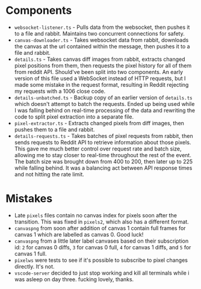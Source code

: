 # Components

- `websocket-listener.ts` - Pulls data from the websocket, then pushes it to a file and rabbit. Maintains two concurrent connections for safety.
- `canvas-downloader.ts` - Takes websocket data from rabbit, downloads the canvas at the url contained within the message, then pushes it to a file and rabbit.
- `details.ts` - Takes canvas diff images from rabbit, extracts changed pixel positions from them, then requests the pixel history for all of them from reddit API. Should've been split into two components. An early version of this file used a WebSocket instead of HTTP requests, but I made some mistake in the request format, resulting in Reddit rejecting my requests with a 1006 close code.
- `details-unbatched.ts` - Backup copy of an earlier version of `details.ts` which doesn't attempt to batch the requests. Ended up being used while I was falling behind on real-time processing of the data and rewriting the code to split pixel extraction into a separate file.
- `pixel-extractor.ts` - Extracts changed pixels from diff images, then pushes them to a file and rabbit.
- `details-requests.ts` - Takes batches of pixel requests from rabbit, then sends requests to Reddit API to retrieve information about those pixels. This gave me much better control over request rate and batch size, allowing me to stay closer to real-time throughout the rest of the event. The batch size was brought down from 400 to 200, then later up to 225 while falling behind. It was a balancing act between API response times and not hitting the rate limit.


# Mistakes

- Late `pixels` files contain no canvas index for pixels soon after the transition. This was fixed in `pixels2`, which also has a different format.
- `canvaspng` from soon after addition of canvas 1 contain full frames for canvas 1 which are labelled as canvas 0. Good luck!
- `canvaspng` from a little later label canvases based on their subscription id: `2` for canvas 0 diffs, `3` for canvas 0 full, `4` for canvas 1 diffs, and `5` for canvas 1 full.
- `pixelws` were tests to see if it's possible to subscribe to pixel changes directly. It's not.
- `vscode-server` decided to just stop working and kill all terminals while i was asleep on day three. fucking lovely, thanks.
